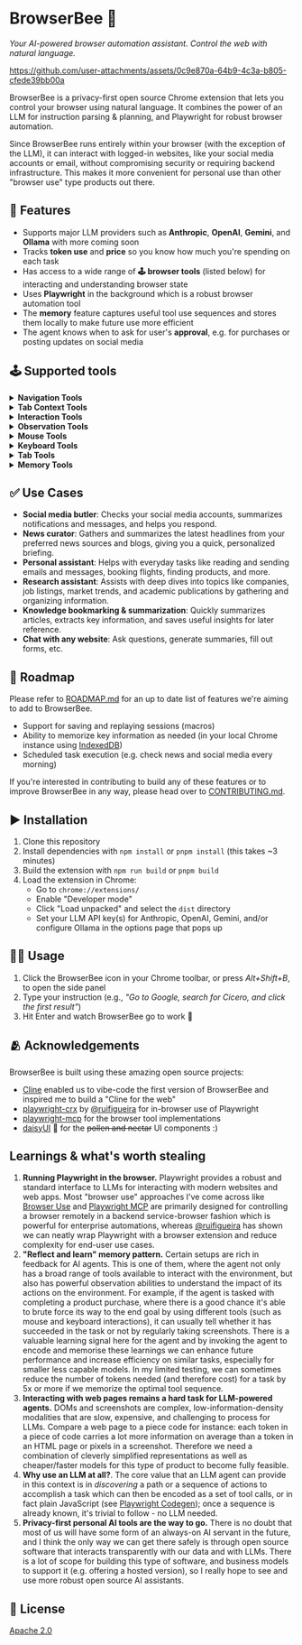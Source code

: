 # BrowserBee 🐝
*Your AI-powered browser automation assistant. Control the web with natural language.*
 
https://github.com/user-attachments/assets/0c9e870a-64b9-4c3a-b805-cfede39bb00a

BrowserBee is a privacy-first open source Chrome extension that lets you control your browser using natural language. It combines the power of an LLM for instruction parsing & planning, and Playwright for robust browser automation.

Since BrowserBee runs entirely within your browser (with the exception of the LLM), it can interact with logged-in websites, like your social media accounts or email, without compromising security or requiring backend infrastructure. This makes it more convenient for personal use than other "browser use" type products out there.

## 🎲 Features 

- Supports major LLM providers such as **Anthropic**, **OpenAI**, **Gemini**, and **Ollama** with more coming soon
- Tracks **token use** and **price** so you know how much you're spending on each task
- Has access to a wide range of **🕹️ browser tools** (listed below) for interacting and understanding browser state
- Uses **Playwright** in the background which is a robust browser automation tool
- The **memory** feature captures useful tool use sequences and stores them locally to make future use more efficient
- The agent knows when to ask for user's **approval**, e.g. for purchases or posting updates on social media

## 🕹️ Supported tools

<details>
<summary><b>Navigation Tools</b></summary>

- **browser_navigate**
  - Navigate the browser to a specific URL. Input must be a full URL, e.g. https://example.com

- **browser_wait_for_navigation**
  - Wait until network is idle (Playwright).

- **browser_navigate_back**
  - Go back to the previous page (history.back()). No input.

- **browser_navigate_forward**
  - Go forward to the next page (history.forward()). No input.
</details>

<details>
<summary><b>Tab Context Tools</b></summary>

- **browser_get_active_tab**
  - Returns information about the currently active tab, including its index, URL, and title.

- **browser_navigate_tab**
  - Navigate a specific tab to a URL. Input format: 'tabIndex|url' (e.g., '1|https://example.com')

- **browser_screenshot_tab**
  - Take a screenshot of a specific tab by index. Input format: 'tabIndex[,flags]' (e.g., '1,full')
</details>

<details>
<summary><b>Interaction Tools</b></summary>

- **browser_click**
  - Click an element. Input may be a CSS selector or literal text to match on the page.

- **browser_type**
  - Type text. Format: selector|text (e.g. input[name="q"]|hello)

- **browser_handle_dialog**
  - Accept or dismiss the most recent alert/confirm/prompt dialog. Input `accept` or `dismiss`. For prompt dialogs you may append `|text` to supply response text.
</details>

<details>
<summary><b>Observation Tools</b></summary>

- **browser_get_title**
  - Return the current page title.

- **browser_snapshot_dom**
  - Capture DOM snapshot of the current page with options for selector, clean, structure, and limit.

- **browser_query**
  - Return up to 10 outerHTML snippets for a CSS selector you provide.

- **browser_accessible_tree**
  - Return the AX accessibility tree JSON (default: interesting‑only). Input 'all' to dump full tree.

- **browser_read_text**
  - Return all visible text on the page, concatenated in DOM order.

- **browser_screenshot**
  - Take a screenshot of the current page with options for full page capture.
</details>

<details>
<summary><b>Mouse Tools</b></summary>

- **browser_move_mouse**
  - Move the mouse cursor to absolute screen coordinates. Input format: `x|y` (example: `250|380`)

- **browser_click_xy**
  - Left‑click at absolute coordinates. Input format: `x|y` (example: `250|380`)

- **browser_drag**
  - Drag‑and‑drop with the left button. Input format: `startX|startY|endX|endY` (example: `100|200|300|400`)
</details>

<details>
<summary><b>Keyboard Tools</b></summary>

- **browser_press_key**
  - Press a single key. Input is the key name (e.g. `Enter`, `ArrowLeft`, `a`).

- **browser_keyboard_type**
  - Type arbitrary text at the current focus location. Input is the literal text to type. Use `\n` for new lines.
</details>

<details>
<summary><b>Tab Tools</b></summary>

- **browser_tab_list**
  - Return a list of open tabs with their indexes and URLs.

- **browser_tab_new**
  - Open a new tab. Optional input = URL to navigate to (otherwise blank tab).

- **browser_tab_select**
  - Switch focus to a tab by index. Input = integer index from browser_tab_list.

- **browser_tab_close**
  - Close a tab. Input = index to close (defaults to current tab if blank).
</details>

<details>
<summary><b>Memory Tools</b></summary>

- **save_memory**
  - Save a memory of how to accomplish a specific task on a website. Use this when you want to remember a useful sequence of actions for future reference.

- **lookup_memories**
  - Look up stored memories for a specific website domain. Use this as your FIRST step when starting a task on a website to check if there are any saved patterns you can reuse.

- **get_all_memories**
  - Retrieve all stored memories across all domains. Use this when you want to see all available memories.

- **delete_memory**
  - Delete a specific memory by its ID. Use this when a memory is no longer useful or accurate.

- **clear_all_memories**
  - Clear all stored memories. Use this with caution as it will delete all memories across all domains.
</details>

## ✅ Use Cases

- **Social media butler**: Checks your social media accounts, summarizes notifications and messages, and helps you respond.
- **News curator**: Gathers and summarizes the latest headlines from your preferred news sources and blogs, giving you a quick, personalized briefing.
- **Personal assistant**: Helps with everyday tasks like reading and sending emails and messages, booking flights, finding products, and more.
- **Research assistant**: Assists with deep dives into topics like companies, job listings, market trends, and academic publications by gathering and organizing information.
- **Knowledge bookmarking & summarization**: Quickly summarizes articles, extracts key information, and saves useful insights for later reference.
- **Chat with any website**: Ask questions, generate summaries, fill out forms, etc.

## 🛫 Roadmap

Please refer to [ROADMAP.md](ROADMAP.md) for an up to date list of features we're aiming to add to BrowserBee. 

- Support for saving and replaying sessions (macros)
- Ability to memorize key information as needed (in your local Chrome instance using [IndexedDB](https://developer.chrome.com/docs/devtools/storage/indexeddb))
- Scheduled task execution (e.g. check news and social media every morning)

If you're interested in contributing to build any of these features or to improve BrowserBee in any way, please head over to [CONTRIBUTING.md](CONTRIBUTING.md).

## ▶️ Installation

1. Clone this repository
2. Install dependencies with `npm install` or `pnpm install` (this takes ~3 minutes)
3. Build the extension with `npm run build` or `pnpm build`
4. Load the extension in Chrome:
   - Go to `chrome://extensions/`
   - Enable "Developer mode"
   - Click "Load unpacked" and select the `dist` directory
   - Set your LLM API key(s) for Anthropic, OpenAI, Gemini, and/or configure Ollama in the options page that pops up

## 🏃‍♂️ Usage

1. Click the BrowserBee icon in your Chrome toolbar, or press *Alt+Shift+B*, to open the side panel  
2. Type your instruction (e.g., *"Go to Google, search for Cicero, and click the first result"*)  
3. Hit Enter and watch BrowserBee go to work 🐝

## 🫂 Acknowledgements

BrowserBee is built using these amazing open source projects:

- [Cline](https://github.com/cline/cline) enabled us to vibe-code the first version of BrowserBee and inspired me to build a "Cline for the web"
- [playwright-crx](https://github.com/ruifigueira/playwright-crx) by [@ruifigueira](https://github.com/ruifigueira) for in-browser use of Playwright
- [playwright-mcp](https://github.com/microsoft/playwright-mcp) for the browser tool implementations
- [daisyUI](https://daisyui.com/) 🌼 for the ~~pollen and nectar~~ UI components :)

## Learnings & what's worth stealing

1. **Running Playwright in the browser.** Playwright provides a robust and standard interface to LLMs for interacting with modern websites and web apps. Most "browser use" approaches I've come across like [Browser Use](https://github.com/browser-use) and [Playwright MCP](https://github.com/microsoft/playwright-mcp) are primarily designed for controlling a browser remotely in a backend service-browser fashion which is powerful for enterprise automations, whereas [@ruifigueira](https://github.com/ruifigueira) has shown we can neatly wrap Playwright with a browser extension and reduce complexity for end-user use cases.
2. **"Reflect and learn" memory pattern.** Certain setups are rich in feedback for AI agents. This is one of them, where the agent not only has a broad range of tools available to interact with the environment, but also has powerful observation abilities to understand the impact of its actions on the environment. For example, if the agent is tasked with completing a product purchase, where there is a good chance it's able to brute force its way to the end goal by using different tools (such as mouse and keyboard interactions), it can usually tell whether it has succeeded in the task or not by regularly taking screenshots. There is a valuable learning signal here for the agent and by invoking the agent to encode and memorise these learnings we can enhance future performance and increase efficiency on similar tasks, especially for smaller less capable models. In my limited testing, we can sometimes reduce the number of tokens needed (and therefore cost) for a task by 5x or more if we memorize the optimal tool sequence.
3. **Interacting with web pages remains a hard task for LLM-powered agents.** DOMs and screenshots are complex, low-information-density modalities that are slow, expensive, and challenging to process for LLMs. Compare a web page to a piece code for instance: each token in a piece of code carries a lot more information on average than a token in an HTML page or pixels in a screenshot. Therefore we need a combination of cleverly simplified representations as well as cheaper/faster models for this type of product to become fully feasible.
4. **Why use an LLM at all?**. The core value that an LLM agent can provide in this context is in _discovering_ a path or a sequence of actions to accomplish a task which can then be encoded as a set of tool calls, or in fact plain JavaScript (see [Playwright Codegen](https://playwright.dev/docs/codegen)); once a sequence is already known, it's trivial to follow - no LLM needed.
5. **Privacy-first personal AI tools are the way to go.** There is no doubt that most of us will have some form of an always-on AI servant in the future, and I think the only way we can get there safely is through open source software that interacts transparently with our data and with LLMs. There is a lot of scope for building this type of software, and business models to support it (e.g. offering a hosted version), so I really hope to see and use more robust open source AI assistants.

## 📜 License

[Apache 2.0](LICENSE)